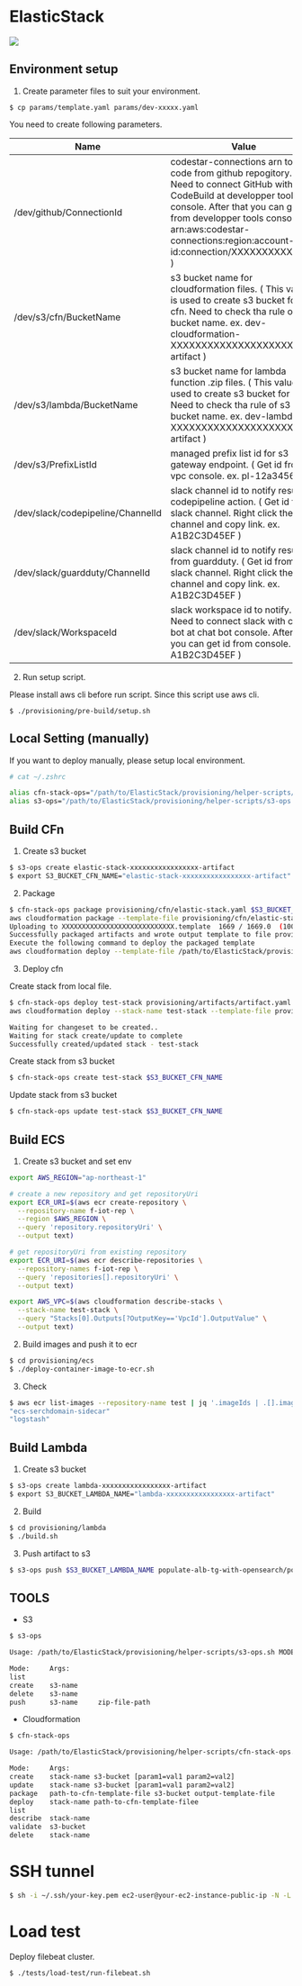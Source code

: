 # ElasticStack

![](https://codebuild.ap-northeast-1.amazonaws.com/badges?uuid=eyJlbmNyeXB0ZWREYXRhIjoidUdhc2czblF6ai8rNGtqVFNkWnBPUERkYjZWc1RKTHVLQzMrb3NURWEwYXU5YXF4UmNneDIzZjVWMkY2UitmVEtxNmhESDBhTERtUmE0MzhET21JMitRPSIsIml2UGFyYW1ldGVyU3BlYyI6IkE2NnNZK1R2bzdIcnJKT2oiLCJtYXRlcmlhbFNldFNlcmlhbCI6MX0%3D&branch=main)

## Environment setup
1. Create parameter files to suit your environment.

```
$ cp params/template.yaml params/dev-xxxxx.yaml
```

You need to create following parameters.

| Name                              | Value                                                                                                                                                                                                                                                                        |
| --------------------------------- | ---------------------------------------------------------------------------------------------------------------------------------------------------------------------------------------------------------------------------------------------------------------------------- |
| /dev/github/ConnectionId          | codestar-connections arn to build code from github repogitory. ( Need to connect GitHub with CodeBuild at developper tools console. After that you can get arn from developper tools console. ex. arn:aws:codestar-connections:region:account-id:connection/XXXXXXXXXXXXXX ) |
| /dev/s3/cfn/BucketName            | s3 bucket name for cloudformation files. ( This value is used to create s3 bucket for cfn. Need to check tha rule of s3 bucket name. ex. dev-cloudformation-XXXXXXXXXXXXXXXXXXXX-artifact )                                                                                  |
| /dev/s3/lambda/BucketName         | s3 bucket name for lambda function .zip files. ( This value is used to create s3 bucket for cfn. Need to check tha rule of s3 bucket name. ex. dev-lambda-XXXXXXXXXXXXXXXXXXXX-artifact )                                                                                    |
| /dev/s3/PrefixListId              | managed prefix list id for s3 gateway endpoint. ( Get id from vpc console. ex. pl-12a34567 )                                                                                                                                                                                 |
| /dev/slack/codepipeline/ChannelId | slack channel id to notify result of codepipeline action. ( Get id from slack channel. Right click the channel and copy link. ex. A1B2C3D45EF )                                                                                                                              |
| /dev/slack/guardduty/ChannelId    | slack channel id to notify result from guardduty. ( Get id from slack channel. Right click the channel and copy link. ex. A1B2C3D45EF )                                                                                                                                      |
| /dev/slack/WorkspaceId            | slack workspace id to notify. ( Need to connect slack with chat bot at chat bot console. After that you can get id from console. ex. A1B2C3D45EF )                                                                                                                           |
2. Run setup script.

Please install aws cli before run script. Since this script use aws cli.

```
$ ./provisioning/pre-build/setup.sh
```

## Local Setting (manually)
If you want to deploy manually, please setup local environment.

```bash
# cat ~/.zshrc

alias cfn-stack-ops="/path/to/ElasticStack/provisioning/helper-scripts/cfn-stack-ops.sh $1"
alias s3-ops="/path/to/ElasticStack/provisioning/helper-scripts/s3-ops.sh $1"
```

## Build CFn
1. Create s3 bucket
```bash
$ s3-ops create elastic-stack-xxxxxxxxxxxxxxxxx-artifact
$ export S3_BUCKET_CFN_NAME="elastic-stack-xxxxxxxxxxxxxxxxx-artifact"
```

2. Package
```bash
$ cfn-stack-ops package provisioning/cfn/elastic-stack.yaml $S3_BUCKET_CFN_NAME provisioning/artifacts/artifact.yaml
aws cloudformation package --template-file provisioning/cfn/elastic-stack.yaml --s3-bucket elastic-stack-xxxxxxxxxxxxxxxxx-artifact --output-template-file provisioning/artifacts/artifact.yaml
Uploading to XXXXXXXXXXXXXXXXXXXXXXXXXXXX.template  1669 / 1669.0  (100.00%)
Successfully packaged artifacts and wrote output template to file provisioning/artifacts/artifact.yaml.
Execute the following command to deploy the packaged template
aws cloudformation deploy --template-file /path/to/ElasticStack/provisioning/artifacts/artifact.yaml --stack-name <YOUR STACK NAME>
```

3. Deploy cfn

Create stack from local file.
```bash
$ cfn-stack-ops deploy test-stack provisioning/artifacts/artifact.yaml
aws cloudformation deploy --stack-name test-stack --template-file provisioning/artifacts/artifact.yaml

Waiting for changeset to be created..
Waiting for stack create/update to complete
Successfully created/updated stack - test-stack
```

Create stack from s3 bucket
```bash
$ cfn-stack-ops create test-stack $S3_BUCKET_CFN_NAME
```

Update stack from s3 bucket
```bash
$ cfn-stack-ops update test-stack $S3_BUCKET_CFN_NAME
```

## Build ECS
1. Create s3 bucket and set env
```bash
export AWS_REGION="ap-northeast-1"

# create a new repository and get repositoryUri
export ECR_URI=$(aws ecr create-repository \
  --repository-name f-iot-rep \
  --region $AWS_REGION \
  --query 'repository.repositoryUri' \
  --output text)

# get repositoryUri from existing repository
export ECR_URI=$(aws ecr describe-repositories \
  --repository-names f-iot-rep \
  --query 'repositories[].repositoryUri' \
  --output text)

export AWS_VPC=$(aws cloudformation describe-stacks \
  --stack-name test-stack \
  --query "Stacks[0].Outputs[?OutputKey=='VpcId'].OutputValue" \
  --output text)
```

2. Build images and push it to ecr
```bash
$ cd provisioning/ecs
$ ./deploy-container-image-to-ecr.sh
```

3. Check
```bash
$ aws ecr list-images --repository-name test | jq '.imageIds | .[].imageTag'
"ecs-serchdomain-sidecar"
"logstash"
```

## Build Lambda
1. Create s3 bucket
```bash
$ s3-ops create lambda-xxxxxxxxxxxxxxxxx-artifact
$ export S3_BUCKET_LAMBDA_NAME="lambda-xxxxxxxxxxxxxxxxx-artifact"
```

2. Build
```bash
$ cd provisioning/lambda
$ ./build.sh
```

3. Push artifact to s3 
```bash
$ s3-ops push $S3_BUCKET_LAMBDA_NAME populate-alb-tg-with-opensearch/populate-alb-tg-with-opensearch.zip
```

## TOOLS
* S3
```bash
$ s3-ops 

Usage: /path/to/ElasticStack/provisioning/helper-scripts/s3-ops.sh MODE ARGS

Mode:     Args:
list      
create    s3-name
delete    s3-name
push      s3-name     zip-file-path
```

* Cloudformation
```bash
$ cfn-stack-ops

Usage: /path/to/ElasticStack/provisioning/helper-scripts/cfn-stack-ops.sh MODE ARGS

Mode:     Args:
create    stack-name s3-bucket [param1=val1 param2=val2]
update    stack-name s3-bucket [param1=val1 param2=val2]
package   path-to-cfn-template-file s3-bucket output-template-file
deploy    stack-name path-to-cfn-template-filee
list      
describe  stack-name
validate  s3-bucket
delete    stack-name
```

# SSH tunnel

```bash
$ sh -i ~/.ssh/your-key.pem ec2-user@your-ec2-instance-public-ip -N -L 9200:vpc-domain-name.region.es.amazonaws.com:443
```

# Load test
Deploy filebeat cluster.

```
$ ./tests/load-test/run-filebeat.sh
```